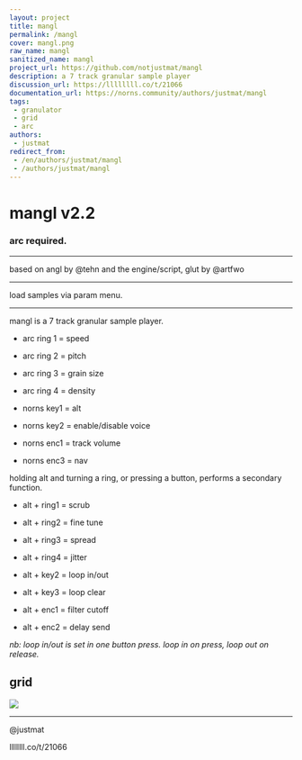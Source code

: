 ```yaml
---
layout: project
title: mangl
permalink: /mangl
cover: mangl.png
raw_name: mangl
sanitized_name: mangl
project_url: https://github.com/notjustmat/mangl
description: a 7 track granular sample player
discussion_url: https://llllllll.co/t/21066
documentation_url: https://norns.community/authors/justmat/mangl
tags:
 - granulator
 - grid
 - arc
authors:
 - justmat
redirect_from:
 - /en/authors/justmat/mangl
 - /authors/justmat/mangl
---
```

# mangl v2.2

### arc required.

---

based on angl
by @tehn and the
engine/script, glut by @artfwo

---

load samples via param menu.

---


mangl is a 7 track granular
sample player.

* arc ring 1 = speed
* arc ring 2 = pitch
* arc ring 3 = grain size
* arc ring 4 = density

* norns key1 = alt
* norns key2 = enable/disable
               voice
* norns enc1 = track volume
* norns enc3 = nav

holding alt and turning a ring,
or pressing a button,
performs a secondary
function.

* alt + ring1 = scrub
* alt + ring2 = fine tune
* alt + ring3 = spread
* alt + ring4 = jitter

* alt + key2 = loop in/out
* alt + key3 = loop clear

* alt + enc1 = filter cutoff
* alt + enc2 = delay send

_nb: loop in/out is set in
one button press. loop in
on press, loop out on release._

## grid

![](https://raw.githubusercontent.com/notjustmat/mangl/HEAD/assets/mangl.png)

---

@justmat

llllllll.co/t/21066
